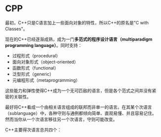# CPP

最初，C++只是C语言加上一些面向对象的特性，所以C++的原名是"C with Classes"。

现在的C++已经逐渐成熟，成为一门**多范式的程序设计语言（multiparadigm programming language）**。同时支持：
- 过程形式（procedural）
- 面向对象形式（object-oriented）
- 函数形式（functional）
- 泛型形式（generic）
- 元编程形式（metaprogramming）

这些能力和弹性使得C++成为一个无可匹敌的语言，但是各个范式之间并没有紧密的关联性。

最好将C++看成一个由相关语言组成的联邦而非单一的语言。在其某个次语言（sublanguage）中，各种守则与通例都倾向简单、直观易懂、并且容易记住。然而当你从一个次语言移往另一个次语言，守则可能改变。

C++主要得次语言总共四个：






